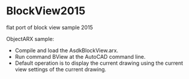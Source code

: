 BlockView2015
=============

flat port of block view sample 2015

ObjectARX sample:

- Compile and load the AsdkBlockView.arx.
- Run command BView at the AutoCAD command line.
- Default operation is to display the current drawing using the current view settings of the current drawing.

